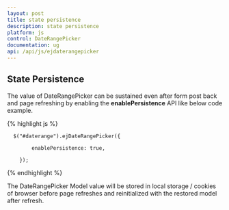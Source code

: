 ```yaml
---
layout: post
title: state persistence
description: state persistence
platform: js
control: DateRangePicker
documentation: ug 
api: /api/js/ejdaterangepicker
---
```


## State Persistence

The value of DateRangePicker can be sustained even after form post back and page refreshing by enabling the **enablePersistence** API like below code example.

{% highlight js %}

      $("#daterange").ejDateRangePicker({

            enablePersistence: true,

        });

{% endhighlight %}



The DateRangePicker Model value will be stored in local storage / cookies of browser before page refreshes and reinitialized with the restored model after refresh.

